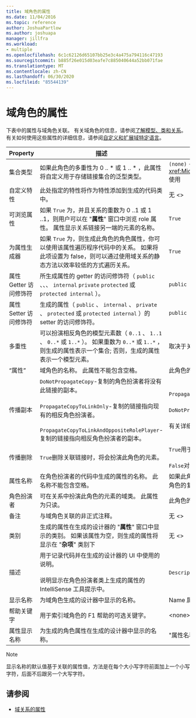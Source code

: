```yaml
---
title: 域角色的属性
ms.date: 11/04/2016
ms.topic: reference
author: JoshuaPartlow
ms.author: joshuapa
manager: jillfra
ms.workload:
- multiple
ms.openlocfilehash: 6c1c62126d65107bb25e3c4a475a794116c47193
ms.sourcegitcommit: b885f26e015d03eafe7c885040644a52bb071fae
ms.translationtype: MT
ms.contentlocale: zh-CN
ms.lasthandoff: 06/30/2020
ms.locfileid: "85544139"
---
```

# <a name="properties-of-domain-roles"></a>域角色的属性
下表中的属性与域角色关联。 有关域角色的信息，请参阅[了解模型、类和关系](../modeling/understanding-models-classes-and-relationships.md)。 有关如何使用这些属性的详细信息，请参阅[自定义和扩展域特定语言](../modeling/customizing-and-extending-a-domain-specific-language.md)。

|Property|描述|默认|
|-|-|-|
|集合类型|如果此角色的多重性为 0 .. * 或 1 .. \* ，此属性将自定义用于存储链接集合的泛型类型。|`(none)` - <xref:Microsoft.VisualStudio.Modeling.LinkedElementCollection%601>使用|
|自定义特性|此处指定的特性将作为特性添加到生成的代码类中。|无 <\>|
|可浏览属性|如果 `True` 为，并且关系的重数为 0 ..1 或 1 ..1，则用户可以在 "**属性**" 窗口中浏览 role 属性。 属性显示关系链接另一端的元素的名称。|`True`|
|为属性生成器|如果 `True` 为，则生成此角色的角色属性，你可以使用该属性遍历程序代码中的关系。 如果将此项设置为 false，则可以通过使用域关系的静态方法以效率较低的方式遍历关系。|`True`|
|属性 Getter 访问修饰符|所生成属性的 getter 的访问修饰符（ `public` 、、、 `internal` `private` `protected` 或 `protected internal` ）。|`public`|
|属性 Setter 访问修饰符|生成的属性（ `public` 、 `internal` 、 `private` 、 `protected` 或 `protected internal` ）的 setter 的访问修饰符。|`public`|
|多重性|可以扮演相反角色的模型元素数（ `0..1` 、 `1..1` 、 `0..*` 或 `1..*` ）。 如果重数为 `0..*` 或 `1..*` ，则生成的属性表示一个集合; 否则，生成的属性表示一个模型元素。|取决于关系类型以及这是关系中的源角色还是目标角色。|
|“属性”|域角色的名称。 此属性不能包含空格。|此角色的角色扮演者的域类的名称。|
|传播副本|`DoNotPropagateCopy`-复制的角色扮演者将没有此链接的副本。<br /><br /> `PropagateCopyToLinkOnly`-复制的链接指向现有的相反角色扮演者。<br /><br /> `PropagateCopyToLinkAndOppositeRolePlayer`-复制的链接指向相反角色扮演者的副本。|`PropagateCopyToLinkAndOppositeRolePlayer`对于嵌入的源角色。<br /><br /> `DoNotPropagateCopy`对于其他角色。<br /><br /> 有关详细信息，请参阅[自定义复制行为](../modeling/customizing-copy-behavior.md)|
|传播删除|`True`删除关联链接时，将会扮演此角色的元素。|`True`用于嵌入角色的目标。<br /><br /> `False`对于其他角色。|
|属性名称|在角色扮演者的代码中生成的属性的名称。 此名称不能包含空格。|如果此角色具有零对一或一对一的重数，则相反角色的名称;否则，相反角色的复数名称。|
|角色扮演者|可在关系中扮演此角色的元素的域类。 此属性为只读。|此角色的角色扮演者的域类。|
|备注|与域角色关联的非正式注释。|无 <\>|
|类别|生成的属性在生成的设计器的 "**属性**" 窗口中显示的类别。 如果该属性为空，则生成的属性将显示在 "**杂项**" 类别下|无 <\>|
|描述|用于记录代码并在生成的设计器的 UI 中使用的说明。<br /><br /> 说明显示在角色扮演者类上生成的属性的 IntelliSense 工具提示中。|`Description for`*角色的全名*|
|显示名称|为域角色生成的设计器中显示的名称。|Name 属性的调整后的值。|
|帮助关键字|用于索引域角色的 F1 帮助的可选关键字。|\<none>|
|属性显示名称|为生成的角色属性在生成的设计器中显示的名称。|"属性名称" 属性的调整后的值。|

> [!NOTE]
> 显示名称的默认值基于关联的属性值，方法是在每个大小写字符前面加上一个小写字符，后面不后跟另一个大写字符。

## <a name="see-also"></a>请参阅

- [域关系的属性](../modeling/properties-of-domain-relationships.md)
